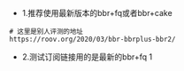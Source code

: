 - 1.推荐使用最新版本的bbr+fq或者bbr+cake
```
# 这里是别人评测的地址
https://roov.org/2020/03/bbr-bbrplus-bbr2/
```
- 2.测试订阅链接用的是最新的bbr+fq
1

